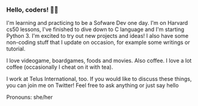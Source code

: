### Hello, coders! 👋🏻

I'm learning and practicing to be a Sofware Dev one day. 
I'm on Harvard cs50 lessons, I've finished to dive down to C language and I'm starting Python 3. I'm excited to try out new projects and ideas! I also have some non-coding stuff that I update on occasion, for example some writings or tutorial.

I love videogame, boardgames, foods and movies. Also coffee. 
I love a lot coffee (occasionally I cheat on it with tea).

I work at Telus International, too. If you would like to discuss these things, you can join me on Twitter! Feel free to ask anything or just say hello

Pronouns: she/her
